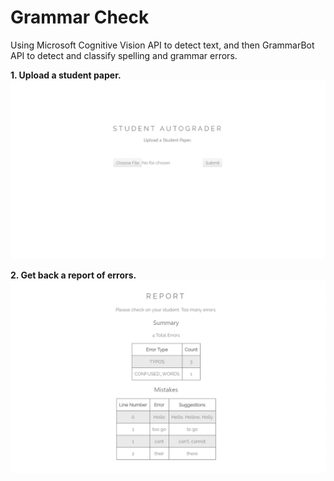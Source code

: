 # Grammar Check

Using Microsoft Cognitive Vision API to detect text, and then GrammarBot API to detect and classify spelling and grammar errors.   

**1. Upload a student paper.**
![](markdown_images/0.png) 

**2. Get back a report of errors.**
![](markdown_images/1.png) 
